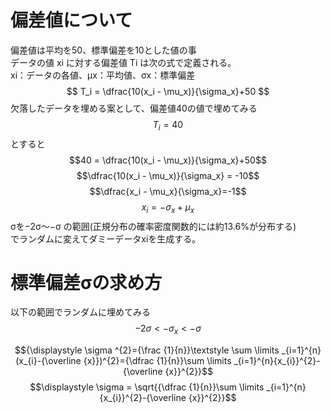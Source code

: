 # 偏差値について
偏差値は平均を50、標準偏差を10とした値の事  
データの値 xi に対する偏差値 Ti は次の式で定義される。  
xi：データの各値、μx：平均値、σx：標準偏差  
$$ T_i = \dfrac{10(x_i - \mu_x)}{\sigma_x}+50 $$
欠落したデータを埋める案として、偏差値40の値で埋めてみる
$$T_i = 40$$
とすると
$$40 = \dfrac{10(x_i - \mu_x)}{\sigma_x}+50$$
$$\dfrac{10(x_i - \mu_x)}{\sigma_x} = -10$$
$$\dfrac{x_i - \mu_x}{\sigma_x}=-1$$
$$x_i = -\sigma_x + \mu_x$$
σを−2σ～−σ の範囲(正規分布の確率密度関数的には約13.6%が分布する)  
でランダムに変えてダミーデータxiを生成する。

# 標準偏差σの求め方
以下の範囲でランダムに埋めてみる
$$-2\sigma < -\sigma_x < -\sigma$$

$${\displaystyle \sigma ^{2}={\frac {1}{n}}\textstyle \sum \limits _{i=1}^{n}(x_{i}-{\overline {x}})^{2}={\dfrac {1}{n}}\sum \limits _{i=1}^{n}{x_{i}}^{2}-{\overline {x}}^{2}}$$
$$\displaystyle \sigma = \sqrt{{\dfrac {1}{n}}\sum \limits _{i=1}^{n}{x_{i}}^{2}-{\overline {x}}^{2}}$$